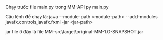 Chạy trước file main.py trong MM-API
py main.py 


Câu lệnh để chạy là:
java --module-path \<module-path\> --add-modules javafx.controls,javafx.fxml -jar \<jar-path\>

jar file ở đây là file MM-src\target\original-MM-1.0-SNAPSHOT.jar
